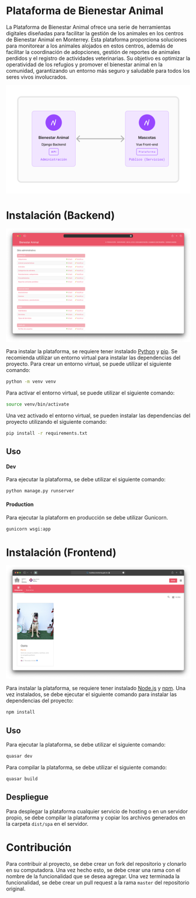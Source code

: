 # Plataforma de Bienestar Animal

La Plataforma de Bienestar Animal ofrece una serie de herramientas digitales diseñadas para facilitar la gestión de los animales en los centros de Bienestar Animal en Monterrey. Esta plataforma proporciona soluciones para monitorear a los animales alojados en estos centros, además de facilitar la coordinación de adopciones, gestión de reportes de animales perdidos y el registro de actividades veterinarias. Su objetivo es optimizar la operatividad de los refugios y promover el bienestar animal en la comunidad, garantizando un entorno más seguro y saludable para todos los seres vivos involucrados.

![Preview](static/design.svg)

# Instalación (Backend)

![Preview](static/preview.png)

Para instalar la plataforma, se requiere tener instalado [Python](https://www.python.org/downloads/) y [pip](https://pip.pypa.io/en/stable/installing/). Se recomienda utilizar un entorno virtual para instalar las dependencias del proyecto. Para crear un entorno virtual, se puede utilizar el siguiente comando:

```bash
python -m venv venv
```

Para activar el entorno virtual, se puede utilizar el siguiente comando:

```bash
source venv/bin/activate
```

Una vez activado el entorno virtual, se pueden instalar las dependencias del proyecto utilizando el siguiente comando:

```bash
pip install -r requirements.txt
```

## Uso

#### Dev

Para ejecutar la plataforma, se debe utilizar el siguiente comando:

```bash
python manage.py runserver
```

#### Production

Para ejecutar la plataform en producción se debe utilizar Gunicorn.

```bash
gunicorn wsgi:app
```

# Instalación (Frontend)

![Preview](static/front.png)

Para instalar la plataforma, se requiere tener instalado [Node.js](https://nodejs.org/en/download/) y [npm](https://www.npmjs.com/get-npm). Una vez instalados, se debe ejecutar el siguiente comando para instalar las dependencias del proyecto:

```bash
npm install
```

## Uso

Para ejecutar la plataforma, se debe utilizar el siguiente comando:

```bash
quasar dev
```

Para compilar la plataforma, se debe utilizar el siguiente comando:

```bash
quasar build
```

## Despliegue

Para desplegar la plataforma cualquier servicio de hosting o en un servidor propio, se debe compilar la plataforma y copiar los archivos generados en la carpeta `dist/spa` en el servidor.

# Contribución

Para contribuir al proyecto, se debe crear un fork del repositorio y clonarlo en su computadora. Una vez hecho esto, se debe crear una rama con el nombre de la funcionalidad que se desea agregar. Una vez terminada la funcionalidad, se debe crear un pull request a la rama `master` del repositorio original.



